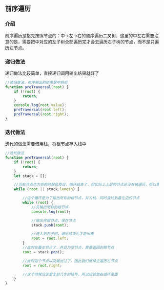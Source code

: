 ## 前序遍历
### 介绍


前序遍历是指先按照节点的：中->左->右的顺序遍历二叉树，这里的中左右需要注意的是，需要把中对应的左子树全部遍历完才会去遍历右子树的节点，而不是只遍历左节点。

### 递归做法

递归做法比较简单，直接递归调用输出结果就好了

```js
//递归做法，前序输出的结果是中前后
function preTraversal(root) {
    if (!root) {
        return;
    }
    console.log(root.value);
    preTraversal(root.left);
    preTraversal(root.right);
}
```

### 迭代做法

迭代的做法需要借用栈，将根节点存入栈中

```js
//迭代做法
function preTraversal(root) {
    if (!root) {
        return;
    }
    let stack = [];

    //当右节点也为空的时候会发现，循环结束了，但实际上上层的节点还没有被遍历，所以需要加一个循环条件就是栈不为空
    while (root || stack.length) {

        //这个循环是为了输出所有的根节点，并入栈，同时查找到最左边的节点
        while (root) {
            //先输出所有的根节点
            console.log(root);

            //输出完根节点，保存节点
            stack.push(root);

            //进入到左子树，遍历结束后才能出来
            root = root.left;
        }
        //此时在最左节点了，并且为空节点，需要返回到根节点
        root = stack.pop();

        //此时这个节点以及输出过了，因此我们继续去遍历右节点
        root = root.right;

        //这个时候应该重复前几步的操作，所以应该放在循环里面
    }
}
```

